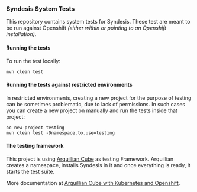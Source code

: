 ### Syndesis System Tests

This repository contains system tests for Syndesis.
These test are meant to be run against Openshift _(either within or pointing to an Openshift installation)_.

#### Running the tests

To run the test locally:

    mvn clean test

#### Running the tests against restricted environments

In restricted environments, creating a new project for the purpose of testing can be sometimes problematic, due to lack of permissions.
In such cases you can create a new project on manually and run the tests inside that project:

    oc new-project testing
    mvn clean test -Dnamespace.to.use=testing


#### The testing framework

This project is using [Arquillian Cube](https://github.com/arquillian/arquillian-cube) as testing Framework.
Arquillian creates a namespace, installs Syndesis in it and once everything is ready, it starts the test suite.

More documentation at [Arquillian Cube with Kubernetes and Openshift](https://github.com/arquillian/arquillian-cube/blob/master/docs/kubernetes.adoc).

